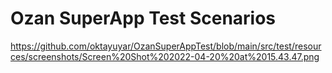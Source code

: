 # Ozan SuperApp Test Scenarios


https://github.com/oktayuyar/OzanSuperAppTest/blob/main/src/test/resources/screenshots/Screen%20Shot%202022-04-20%20at%2015.43.47.png
